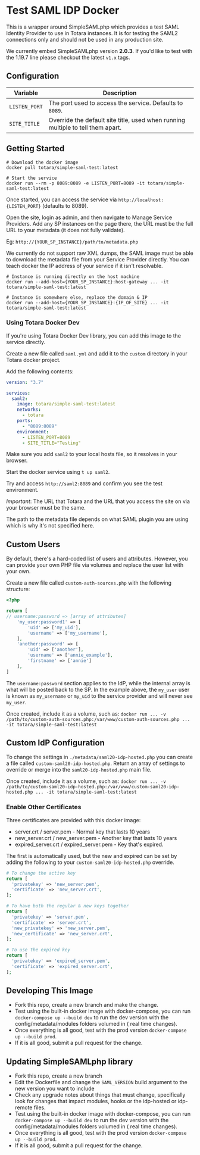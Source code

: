 # Test SAML IDP Docker

This is a wrapper around SimpleSAMLphp which provides a test SAML Identity Provider to use in Totara instances. It is
for testing the SAML2 connections only and should not be used in any production site.

We currently embed SimpleSAMLphp version **2.0.3**. If you'd like to test with the 1.19.7 line please checkout the latest `v1.x` tags.

## Configuration

| Variable      | Description                                                                     |
|---------------|---------------------------------------------------------------------------------|
| `LISTEN_PORT` | The port used to access the service. Defaults to `8089`.                        |
| `SITE_TITLE`  | Override the default site title, used when running multiple to tell them apart. |

## Getting Started

```shell
# Download the docker image
docker pull totara/simple-saml-test:latest

# Start the service
docker run --rm -p 8089:8089 -e LISTEN_PORT=8089 -it totara/simple-saml-test:latest
```

Once started, you can access the service via `http://localhost:{LISTEN_PORT}` (defaults to 8089).

Open the site, login as admin, and then navigate to Manage Service Providers.
Add any SP instances on the page there, the URL must be the full URL to your metadata (it does not fully validate).

Eg: `http://{YOUR_SP_INSTANCE}/path/to/metadata.php`

We currently do not support raw XML dumps, the SAML image must be able to download the metadata file from your Service Provider directly.
You can teach docker the IP address of your service if it isn't resolvable.

```shell
# Instance is running directly on the host machine
docker run --add-host={YOUR_SP_INSTANCE}:host-gateway ... -it totara/simple-saml-test:latest

# Instance is somewhere else, replace the domain & IP
docker run --add-host={YOUR_SP_INSTANCE}:{IP_OF_SITE} ... -it totara/simple-saml-test:latest
```

### Using Totara Docker Dev

If you're using Totara Docker Dev library, you can add this image to the service directly.

Create a new file called `saml.yml` and add it to the `custom` directory in your Totara docker project.

Add the following contents:

```yaml
version: "3.7"

services:
  saml2:
    image: totara/simple-saml-test:latest
    networks:
      - totara
    ports:
      - "8089:8089"
    environment:
      - LISTEN_PORT=8089
      - SITE_TITLE="Testing"
```

Make sure you add `saml2` to your local hosts file, so it resolves in your browser.

Start the docker service using `t up saml2`.

Try and access `http://saml2:8089` and confirm you see the test environment.

*Important*: The URL that Totara and the URL that you access the site on via your browser must be the same.

The path to the metadata file depends on what SAML plugin you are using which is why it's not specified here.

## Custom Users

By default, there's a hard-coded list of users and attributes. However, you can provide your own PHP file via volumes and replace the user list with your own.

Create a new file called `custom-auth-sources.php` with the following structure:

```php
<?php

return [
// username:password => [array of attributes]
    'my_user:password1' => [
        'uid' => ['my_uid'],
        'username' => ['my_username'],
    ],
    'another:password' => [
        'uid' => ['another'],
        'username' => ['annie_example'],
        'firstname' => ['annie']
    ],
]
```

The `username:password` section applies to the IdP, while the internal array is what will be posted back to the SP.
In the example above, the `my_user` user is known as `my_username` or `my_uid` to the service provider and will never see `my_user`.

Once created, include it as a volume, such as:
`docker run ... -v /path/to/custom-auth-sources.php:/var/www/custom-auth-sources.php ... -it totara/simple-saml-test:latest`

## Custom IdP Configuration

To change the settings in `./metadata/saml20-idp-hosted.php` you can create a file called `custom-saml20-idp-hosted.php`.
Return an array of settings to override or merge into the `saml20-idp-hosted.php` main file.

Once created, include it as a volume, such as:
`docker run ... -v /path/to/custom-saml20-idp-hosted.php:/var/www/custom-saml20-idp-hosted.php ... -it totara/simple-saml-test:latest`

### Enable Other Certificates
Three certificates are provided with this docker image:
+ server.crt / server.pem - Normal key that lasts 10 years
+ new_server.crt / new_server.pem - Another key that lasts 10 years
+ expired_server.crt / expired_server.pem - Key that's expired.

The first is automatically used, but the new and expired can be set by adding the following to your `custom-saml20-idp-hosted.php` override.

```php
# To change the active key
return [
  'privatekey' => 'new_server.pem',
  'certificate' => 'new_server.crt',
];

# To have both the regular & new keys together
return [
  'privatekey' => 'server.pem',
  'certificate' => 'server.crt',
  'new_privatekey' => 'new_server.pem',
  'new_certificate' => 'new_server.crt',
];

# To use the expired key
return [
  'privatekey' => 'expired_server.pem',
  'certificate' => 'expired_server.crt',
];
```

## Developing This Image

* Fork this repo, create a new branch and make the change.
* Test using the built-in docker image with docker-compose, you can run `docker-compose up --build dev` to run the dev version with the config/metadata/modules folders volumed in (
  real time changes).
* Once everything is all good, test with the prod version `docker-compose up --build prod`.
* If it is all good, submit a pull request for the change.

## Updating SimpleSAMLphp library

* Fork this repo, create a new branch
* Edit the Dockerfile and change the `SAML_VERSION` build argument to the new version you want to include
* Check any upgrade notes about things that must change, specifically look for changes that impact modules, hooks or the idp-hosted or idp-remote files.
* Test using the built-in docker image with docker-compose, you can run `docker-compose up --build dev` to run the dev version with the config/metadata/modules folders volumed in (
  real time changes).
* Once everything is all good, test with the prod version `docker-compose up --build prod`.
* If it is all good, submit a pull request for the change.
